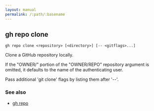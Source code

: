 ```yaml
---
layout: manual
permalink: /:path/:basename
---
```


## gh repo clone

```
gh repo clone <repository> [<directory>] [-- <gitflags>...]
```

Clone a GitHub repository locally.

If the "OWNER/" portion of the "OWNER/REPO" repository argument is omitted, it
defaults to the name of the authenticating user.

Pass additional 'git clone' flags by listing them after '--'.


### See also

* [gh repo](./gh_repo)
